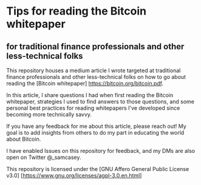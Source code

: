 # Tips for reading the Bitcoin whitepaper

## for traditional finance professionals and other less-technical folks

This repository houses a medium article I wrote targeted at traditional finance professionals and other less-technical folks on how to go about reading the [Bitcoin whitepaper] <https://bitcoin.org/bitcoin.pdf>.

In this article, I share questions I had when first reading the Bitcoin whitepaper, strategies I used to find answers to those questions, and some personal best practices for reading whitepapers I've developed since becoming more technically savvy.

If you have any feedback for me about this article, please reach out! My goal is to add insights from others to do my part in educating the world about Bitcoin.

I have enabled Issues on this repository for feedback, and my DMs are also open on Twitter @_samcasey.

This repository is licensed under the [GNU Affero General Public License v3.0] [<https://www.gnu.org/licenses/agpl-3.0.en.html>]
